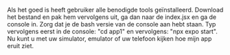 Als het goed is heeft gebruiker alle benodigde tools geïnstalleerd.
Download het bestand en pak hem vervolgens uit, ga dan naar de index.jsx en ga de console in.
Zorg dat je de bash versie van de console aan hebt staan.
Typ vervolgens eerst in de console: "cd app1" en vervolgens: "npx expo start".
Nu kunt u met uw simulator, emulator of uw telefoon kijken hoe mijn app eruit ziet.
